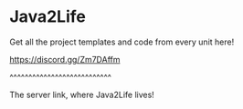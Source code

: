 # Java2Life
Get all the project templates and code from every unit here!

https://discord.gg/Zm7DAffm

^^^^^^^^^^^^^^^^^^^^^^^^^^^

The server link, where Java2Life lives!

